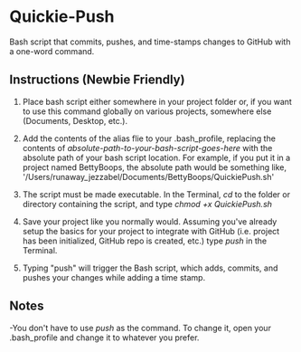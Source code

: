 # Quickie-Push

Bash script that commits, pushes, and time-stamps changes to GitHub with a one-word command.

## Instructions (Newbie Friendly)

1. Place bash script either somewhere in your project folder or, if you want to use this command globally on various projects, somewhere else (Documents, Desktop, etc.). 

2. Add the contents of the alias flie to your .bash_profile, replacing the contents of _absolute-path-to-your-bash-script-goes-here_ with the absolute path of your bash script location. For example, if you put it in a project named BettyBoops, the absolute path would be something like, '/Users/runaway_jezzabel/Documents/BettyBoops/QuickiePush.sh'

3. The script must be made executable. In the Terminal, _cd_ to the folder or directory containing the script, and type _chmod +x QuickiePush.sh_

4. Save your project like you normally would. Assuming you've already setup the basics for your project to integrate with GitHub (i.e. project has been initialized, GitHub repo is created, etc.) type _push_ in the Terminal. 

5. Typing "push" will trigger the Bash script, which adds, commits, and pushes your changes while adding a time stamp. 


## Notes 

-You don't have to use _push_ as the command. To change it, open your .bash_profile and change it to whatever you prefer.
